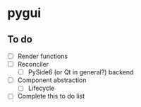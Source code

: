 # pygui

## To do

- [ ] Render functions
- [ ] Reconciler
  - [ ] PySide6 (or Qt in general?) backend
- [ ] Component abstraction
  - [ ] Lifecycle
- [ ] Complete this to do list
